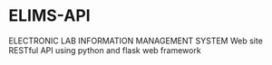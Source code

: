 # ELIMS-API
ELECTRONIC LAB INFORMATION MANAGEMENT SYSTEM Web site RESTful API using python and flask web framework
